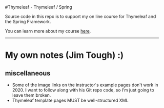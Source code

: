#Thymeleaf - Thymeleaf / Spring

Source code in this repo is to support my on line course for Thymeleaf and the Spring Framework. 

You can learn more about my course [here](http://courses.springframework.guru/courses/thymeleaf).

----

# My own notes (Jim Tough)  :)

## miscellaneous

* Some of the image links on the instructor's example pages don't work in 2020. I want to follow along with his Git repo code, so I'm just going to leave them broken.
* Thymeleaf template pages MUST be well-structured XML
